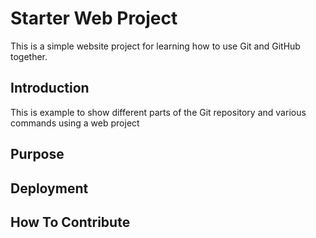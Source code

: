 # Starter Web Project

This is a simple website project for 
learning how to use Git and GitHub together.

## Introduction

This is example to show different parts
 of the Git repository and various commands
 using a web project

## Purpose



## Deployment

## How To Contribute